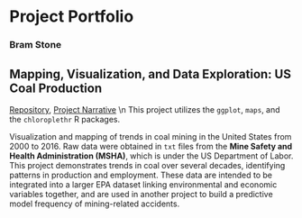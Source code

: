 # Project Portfolio
### Bram Stone

## Mapping, Visualization, and Data Exploration: US Coal Production
[Repository](https://github.com/bramstone/US-Coal-Production), [Project Narrative](https://github.com/bramstone/US-Coal-Production/blob/master/project_narrative.md) \n
This project utilizes the `ggplot`, `maps`, and the `chloroplethr` R packages.

Visualization and mapping of trends in coal mining in the United States from 2000 to 2016. Raw data were obtained in `txt` files from the **Mine Safety and Health Administration (MSHA)**, which is under the US Department of Labor. This project demonstrates trends in coal over several decades, identifying patterns in production and employment. These data are intended to be integrated into a larger EPA dataset linking environmental and economic variables together, and are used in another project to build a predictive model frequency of mining-related accidents.
